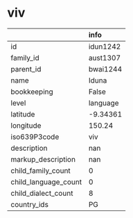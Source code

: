 # viv
|                      | info     |
|:---------------------|:---------|
| id                   | idun1242 |
| family_id            | aust1307 |
| parent_id            | bwai1244 |
| name                 | Iduna    |
| bookkeeping          | False    |
| level                | language |
| latitude             | -9.34361 |
| longitude            | 150.24   |
| iso639P3code         | viv      |
| description          | nan      |
| markup_description   | nan      |
| child_family_count   | 0        |
| child_language_count | 0        |
| child_dialect_count  | 8        |
| country_ids          | PG       |